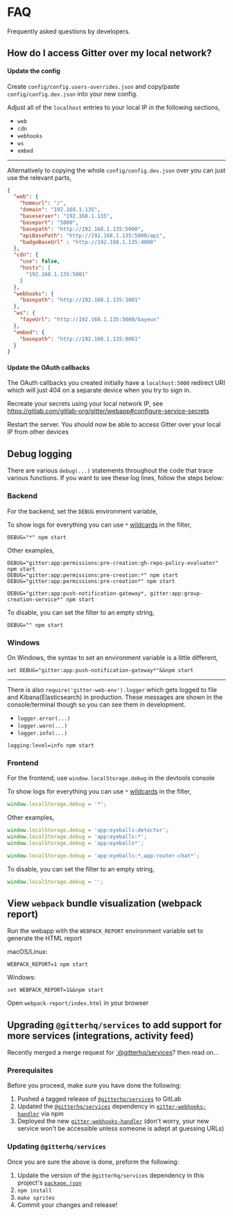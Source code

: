 # FAQ

Frequently asked questions by developers.

## How do I access Gitter over my local network?

#### Update the config

Create `config/config.users-overrides.json` and copy/paste `config/config.dev.json` into your new config.

Adjust all of the `localhost` entries to your local IP in the following sections,

 - `web`
 - `cdn`
 - `webhooks`
 - `ws`
 - `embed`

---

Alternatively to copying the whole `config/config.dev.json` over you can just use the relevant parts,

```json
{
  "web": {
    "homeurl": "/",
    "domain": "192.168.1.135",
    "baseserver": "192.168.1.135",
    "baseport": "5000",
    "basepath": "http://192.168.1.135:5000",
    "apiBasePath": "http://192.168.1.135:5000/api",
    "badgeBaseUrl" : "http://192.168.1.135:4000"
  },
  "cdn": {
    "use": false,
    "hosts": [
      "192.168.1.135:5001"
    ]
  },
  "webhooks": {
    "basepath": "http://192.168.1.135:3001"
  },
  "ws": {
    "fayeUrl": "http://192.168.1.135:5000/bayeux"
  },
  "embed": {
    "basepath": "http://192.168.1.135:8061"
  }
}
```

#### Update the OAuth callbacks

The OAuth callbacks you created initially have a `localhost:5000` redirect URI
which will just 404 on a separate device when you try to sign in.

Recreate your secrets using your local network IP, see https://gitlab.com/gitlab-org/gitter/webapp#configure-service-secrets

Restart the server. You should now be able to access Gitter over your local IP from other devices


## Debug logging

There are various `debug(...)` statements throughout the code that trace various functions.
If you want to see these log lines, follow the steps below:

### Backend

For the backend, set the `DEBUG` environment variable,

To show logs for everything you can use `*` [wildcards](https://www.npmjs.com/package/debug#wildcards) in the filter,
```
DEBUG="*" npm start
```

Other examples,
```
DEBUG="gitter:app:permissions:pre-creation:gh-repo-policy-evaluator" npm start
DEBUG="gitter:app:permissions:pre-creation:*" npm start
DEBUG="gitter:app:permissions:pre-creation*" npm start

DEBUG="gitter:app:push-notification-gateway*, gitter:app:group-creation-service*" npm start
```

To disable, you can set the filter to an empty string,
```
DEBUG="" npm start
```

### Windows

On Windows, the syntax to set an environment variable is a little different,

```
set DEBUG="gitter:app:push-notification-gateway*"&&npm start
```

---

There is also `require('gitter-web-env').logger` which gets logged to file and Kibana(Elasticsearch) in production. These messages are shown in the console/terminal though so you can see them in development.

 - `logger.error(...)`
 - `logger.warn(...)`
 - `logger.info(...)`

```
logging:level=info npm start
```

### Frontend

For the frontend, use `window.localStorage.debug` in the devtools console

To show logs for everything you can use `*` [wildcards](https://www.npmjs.com/package/debug#wildcards) in the filter,
```js
window.localStorage.debug = '*';
```

Other examples,
```js
window.localStorage.debug = 'app:eyeballs:detector';
window.localStorage.debug = 'app:eyeballs:*';
window.localStorage.debug = 'app:eyeballs*';

window.localStorage.debug = 'app:eyeballs:*,app:router-chat*';
```

To disable, you can set the filter to an empty string,
```js
window.localStorage.debug = '';
```


## View `webpack` bundle visualization (webpack report)

Run the webapp with the `WEBPACK_REPORT` environment variable set to generate the HTML report

macOS/Linux:
```
WEBPACK_REPORT=1 npm start
```

Windows:
```
set WEBPACK_REPORT=1&&npm start
```

Open `webpack-report/index.html` in your browser



## Upgrading `@gitterhq/services` to add support for more services (integrations, activity feed)

Recently merged a merge request for [`@gitterhq/services](https://gitlab.com/gitlab-org/gitter/services)? then read on…

### Prerequisites

Before you proceed, make sure you have done the following:

1. Pushed a tagged release of [`@gitterhq/services`](https://gitlab.com/gitlab-org/gitter/services) to GitLab
2. Updated the [`@gitterhq/services`](https://gitlab.com/gitlab-org/gitter/services) dependency in [`gitter-webhooks-handler`](https://gitlab.com/gitlab-org/gitter/gitter-webhooks-handler) via npm
3. Deployed the new [`gitter-webhooks-handler`](https://gitlab.com/gitlab-org/gitter/gitter-webhooks-handler) (don't worry, your new service won't be accessible unless someone is adept at guessing URLs)

### Updating `@gitterhq/services`

Once you are sure the above is done, preform the following:

1. Update the version of the `@gitterhq/services` dependency in this project's [`package.json`](package.json)
2. `npm install`
3. `make sprites`
4. Commit your changes and release!
